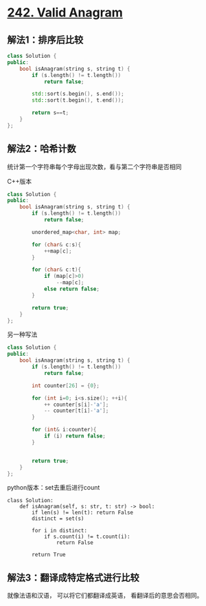 # [242. Valid Anagram](https://leetcode-cn.com/problems/valid-anagram/)

## 解法1：排序后比较

```c++
class Solution {
public:
    bool isAnagram(string s, string t) {
        if (s.length() != t.length())
            return false;

        std::sort(s.begin(), s.end());
        std::sort(t.begin(), t.end());

        return s==t;
    }
};
```

## 解法2：哈希计数

统计第一个字符串每个字母出现次数，看与第二个字符串是否相同

C++版本

```c++
class Solution {
public:
    bool isAnagram(string s, string t) {
        if (s.length() != t.length())
            return false;

        unordered_map<char, int> map;

        for (char& c:s){
            ++map[c];
        }

        for (char& c:t){
            if (map[c]>0)
                --map[c];
            else return false;
        }

        return true;
    }
};
```

另一种写法

```c++
class Solution {
public:
    bool isAnagram(string s, string t) {
        if (s.length() != t.length())
            return false;

        int counter[26] = {0};

        for (int i=0; i<s.size(); ++i){
            ++ counter[s[i]-'a'];
            -- counter[t[i]-'a'];
        }

        for (int& i:counter){
            if (i) return false;
        }


        return true;
    }
};
```

python版本：set去重后进行count

```
class Solution:
    def isAnagram(self, s: str, t: str) -> bool:
        if len(s) != len(t): return False
        distinct = set(s) 

        for i in distinct:
            if s.count(i) != t.count(i): 
                return False

        return True
```

## 解法3：翻译成特定格式进行比较

就像法语和汉语， 可以将它们都翻译成英语， 看翻译后的意思会否相同。